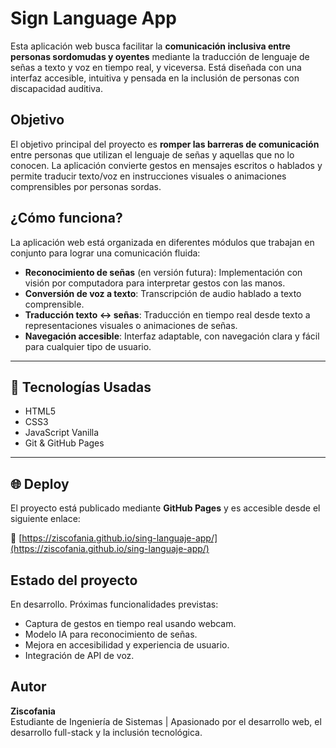 # Sign Language App 

Esta aplicación web busca facilitar la **comunicación inclusiva entre personas sordomudas y oyentes** mediante la traducción de lenguaje de señas a texto y voz en tiempo real, y viceversa. Está diseñada con una interfaz accesible, intuitiva y pensada en la inclusión de personas con discapacidad auditiva.


## Objetivo

El objetivo principal del proyecto es **romper las barreras de comunicación** entre personas que utilizan el lenguaje de señas y aquellas que no lo conocen. La aplicación convierte gestos en mensajes escritos o hablados y permite traducir texto/voz en instrucciones visuales o animaciones comprensibles por personas sordas.


## ¿Cómo funciona?

La aplicación web está organizada en diferentes módulos que trabajan en conjunto para lograr una comunicación fluida:

- **Reconocimiento de señas** (en versión futura): Implementación con visión por computadora para interpretar gestos con las manos.
- **Conversión de voz a texto**: Transcripción de audio hablado a texto comprensible.
- **Traducción texto ↔ señas**: Traducción en tiempo real desde texto a representaciones visuales o animaciones de señas.
- **Navegación accesible**: Interfaz adaptable, con navegación clara y fácil para cualquier tipo de usuario.

---

## 🚀 Tecnologías Usadas

- HTML5
- CSS3
- JavaScript Vanilla
- Git & GitHub Pages

---

## 🌐 Deploy

El proyecto está publicado mediante **GitHub Pages** y es accesible desde el siguiente enlace:

🔗 [https://ziscofania.github.io/sing-languaje-app/](https://ziscofania.github.io/sing-languaje-app/)


## Estado del proyecto

En desarrollo. Próximas funcionalidades previstas:

- Captura de gestos en tiempo real usando webcam.
- Modelo IA para reconocimiento de señas.
- Mejora en accesibilidad y experiencia de usuario.
- Integración de API de voz.
  
## Autor

**Ziscofania**  
Estudiante de Ingeniería de Sistemas | Apasionado por el desarrollo web, el desarrollo full-stack y la inclusión tecnológica.




